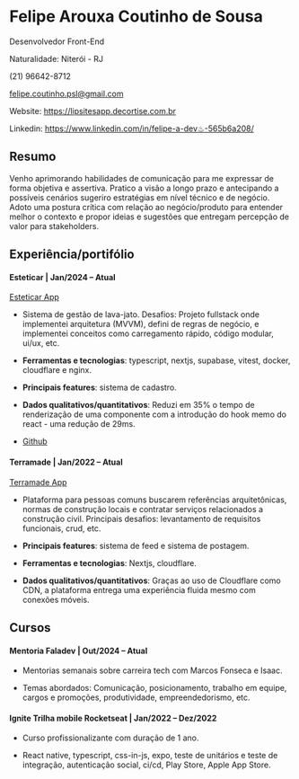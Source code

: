 # Felipe Arouxa Coutinho de Sousa <br/>

Desenvolvedor Front-End <br/>

Naturalidade: Niterói - RJ <br/>

(21) 96642-8712 <br/>

felipe.coutinho.psl@gmail.com <br/>

Website: https://lipsitesapp.decortise.com.br

Linkedin: https://www.linkedin.com/in/felipe-a-dev♨-565b6a208/

## Resumo

Venho aprimorando habilidades de comunicação para me expressar de forma objetiva e assertiva. Pratico a visão a longo prazo e antecipando a possíveis cenários sugeriro estratégias em nível técnico e de negócio. Adoto uma postura crítica com relação ao negócio/produto para entender melhor o contexto e propor ideias e sugestões que entregam percepção de valor para stakeholders.

## Experiência/portifólio

#### Esteticar | Jan/2024 – Atual
[Esteticar App](https://esteticarapp.decortise.com.br/dashboard/PDV)  

- Sistema de gestão de lava-jato. Desafios: Projeto fullstack onde implementei arquitetura (MVVM), defini de regras de negócio, e implementei conceitos como carregamento rápido, código modular, ui/ux, etc.

- **Ferramentas e tecnologias**: typescript, nextjs, supabase, vitest, docker, cloudflare e nginx.

- **Principais features**: sistema de cadastro.

- **Dados qualitativos/quantitativos**: Reduzi em 35% o tempo de renderização de uma componente com a introdução do hook memo do react - uma redução de 29ms.
  
- [Github](https://github.com/felipe-andersen/esteticar) 

#### Terramade | Jan/2022 – Atual
[Terramade App](https://www.figma.com/design/kLqsffeTsYgkviDlChNrOt/Terramade?m=auto&t=V2DbvHTE1ZlmskfY-1)  

- Plataforma para pessoas comuns buscarem referências arquitetônicas, normas de construção locais e contratar serviços relacionados a construção civil. Principais desafios: levantamento de requisitos funcionais, crud, etc.

- **Principais features**: sistema de feed e sistema de postagem.

- **Ferramentas e tecnologias**: Nextjs, cloudflare.
  
- **Dados qualitativos/quantitativos**: Graças ao uso de Cloudflare como CDN, a plataforma entrega uma experiência fluida mesmo com conexões móveis.

## Cursos

#### Mentoria Faladev | Out/2024 – Atual

- Mentorias semanais sobre carreira tech com Marcos Fonseca e Isaac.
  
- Temas abordados: Comunicação, posicionamento, trabalho em equipe, cargos e promoções, produtividade, empreendedorismo, etc.

#### Ignite Trilha mobile Rocketseat | Jan/2022 – Dez/2022

- Curso profissionalizante com duração de 1 ano.

- React native, typescript, css-in-js, expo, teste de unitários e teste de integração, autenticação social, ci/cd, Play Store, Apple App Store.
